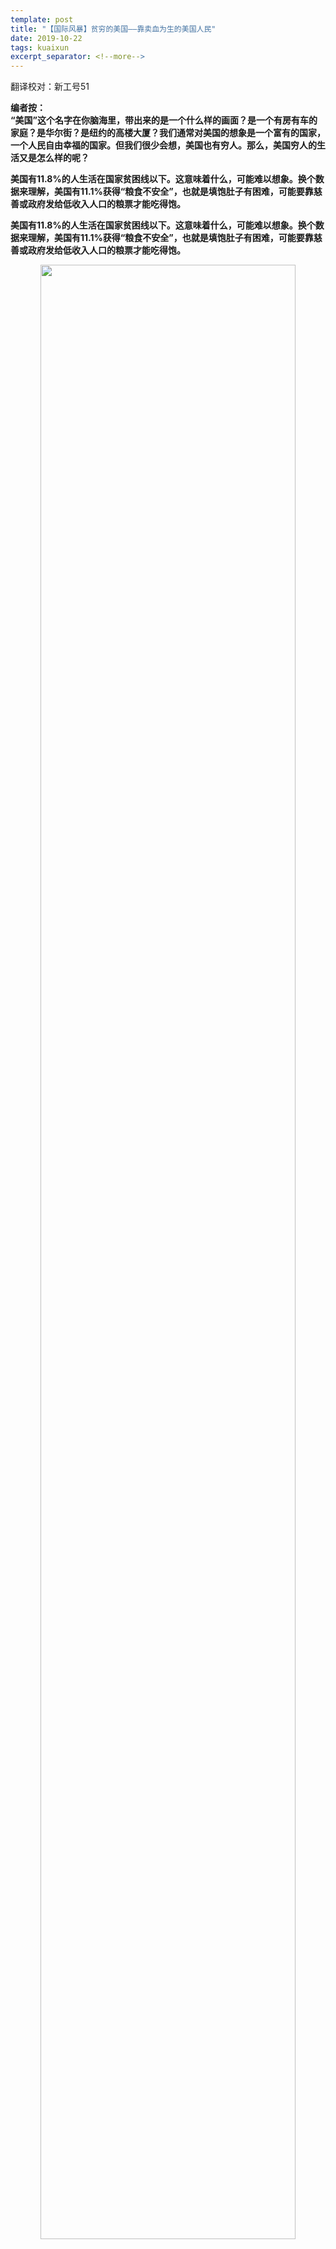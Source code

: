 ```yaml
---
template: post
title: "【国际风暴】贫穷的美国——靠卖血为生的美国人民"
date: 2019-10-22
tags: kuaixun
excerpt_separator: <!--more-->
---
```


翻译校对：新工号51

**编者按：  
“美国”这个名字在你脑海里，带出来的是一个什么样的画面？是一个有房有车的家庭？是华尔街？是纽约的高楼大厦？我们通常对美国的想象是一个富有的国家，一个人民自由幸福的国家。但我们很少会想，美国也有穷人。那么，美国穷人的生活又是怎么样的呢？**

**美国有11.8%的人生活在国家贫困线以下。这意味着什么，可能难以想象。换个数据来理解，美国有11.1%获得“粮食不安全”，也就是填饱肚子有困难，可能要靠慈善或政府发给低收入人口的粮票才能吃得饱。**

**美国有11.8%的人生活在国家贫困线以下。这意味着什么，可能难以想象。换个数据来理解，美国有11.1%获得“粮食不安全”，也就是填饱肚子有困难，可能要靠慈善或政府发给低收入人口的粮票才能吃得饱。**

<div style="text-align:center"><img src="/images/102201.jpg" width="90%"><br></div><br>

<h3>城市的贫困：政府公屋、流浪者与帐篷城</h3>

美国的城市有一个奇怪的现象：在汽车变得普遍之后，富人开始往外移，城市中心成为了穷人的生活区。在中国，城市中心一般是一个富有的地方，周围都是天价房，但美国直到最近就恰恰相反。有钱人都生活在安静、环境漂亮的郊区，穷人集中在市中心。近年，据说因为这一代年轻人更喜欢城市生活的便捷，市中心开始重新成为一个富有的地方了，而穷人被赶出来，走往郊区。¹

<div style="text-align:center"><img src="/images/102202.jpg" width="90%"><br>“美国梦”的富人郊区 </div><br>
<div style="text-align:center"><img src="/images/102203.png" width="90%"><br>曾经富有的郊区开始出现越来越多贫困人口</div><br>
<div style="text-align:center"><img src="/images/102204.png" width="90%"><br>城市中心的贫困区</div><br>

有一些地方是政府规划出来给穷人住的——政府公屋，俗称“项目”（the projects）。政府公屋的条件有好有坏，但他们有一种脏乱差和危险的普遍形象。美国最早的政府公屋项目建于1935年，经济大萧条之中。很多早期的政府公屋源于清理贫民窟的城市工程，政府把贫民窟的居民移进政府公屋。美国如今有120万个家庭生活于政府公屋。²

<div style="text-align:center"><img src="/images/102205.png" width="90%"><br>芝加哥的Cabrini Green政府公屋项目，由于附近工厂早在50年代开始关门，贫困率上升，此政府公屋项目成为了一个因高犯罪率和暴力事件出了名的地方</div><br>

但美国仍然有贫民窟。如今，美国很多无家可归的贫困人口会选择抱团取暖，生活在帐篷城里。美国最大的帐篷城就位于圣荷西市，富得流油的硅谷的南边。这里被戏称“丛林”，生活着大约300名无家可归的人。

他们其中有曾经在许多硅谷的工地上工作过的一名失业老木工——虽然他当年的工资高达35美元一个小时，网络泡沫破灭之后，他多年找工作困难，最终流落街头；也有开过自己的IT行业咨询公司的破产创业者和他当护工的妻子——虽然他们有一定收入，但都付不起这个硅谷附近地区的昂贵租金。圣荷西有7000多名流浪者，大部分生活在此城市的247个帐篷城里。³

<div style="text-align:center"><img src="/images/102206.png" width="90%"><br>圣荷西市的“丛林”帐篷城 | 照片来源：theatlantic.com</div><br>

据统计，美国2018年平均每晚有超过55万人无家可归。⁴

<div style="text-align:center"><img src="/images/102207.png" width="90%"><br>帐篷城 | 照片来源：abbynews.com</div><br>

然而可能很多人也没有想到，美国也有穷人需要通过卖血赚钱补贴生活。

*杰奎琳·沃森需要钱。她正在监狱服无期徒刑的儿子早上给她打了电话，要她在他的电话帐户中存入一笔钱。她没有钱，但她有一样她可以快速出售且合法的东西——血。*

*于是在11月一个星期一的清晨，她坐了40分钟的公交车来到达费城北部的一个献血中心。*

*沃森今年四十六岁，她每次来都是为了钱，或者说，为了她的儿子。每次献血时她能拿到大约30美元。*

*献血业务在美国蓬勃发展，像这样的收集中心的数量自2005年以来增加了一倍以上，自2000年以来全球销售额大约翻了两番，到2017年超过了210亿美元。许多发达国家已经禁止卖血，美国不在其中。2016年，血液制品占美国全部出口的1.9％，超过了大豆，也超过了计算机。*

*血浆——这种在我们体内运输红细胞，白细胞以及蛋白质的黄金液体——有时候是一种仙药。它可以用来为患有血友病，免疫疾病，烧伤和其他痛苦状况的人做救命药，而且实验室造不出来。*

*根据市场调研报告，这些药物的市场“预计到2023年将蓬勃发展”。但是，所有这些增长都有一个问题：该行业靠的是穷人的血。*

*伦理学家，社会学家，企业高管甚至那些献血的人自己也越来越多的在问：这个行业是在利用和剥削穷人吗？还是说造福于他们，为几乎没有赚钱途径的人们提供急需的收入？我们应该鼓励人们如此频繁地出售自己的血，还是让它更难？*

*一个健康的人每周可以捐献血浆两次，一年最多可以捐献104次。血浆行业的人表示，大多数人不经常捐赠，而且捐血浆健康风险最小，遭到了其他研究人员的反对。*

*一项2010年的研究发现，出售血浆的有偿献血者血液中的蛋白质较少，一些专家说，这可能使他们面临感染和肝肾疾病的风险。短期来看，献血会出现疲劳，刺痛感，贫血等症状。*

*尽管如此，许多人对献血的机会表示感谢。卢克·谢弗和凯瑟琳·爱丁在他们的书《每天2美元》中指出，从中获得的钱可能是生活在极端贫困家庭的唯一现金收入。*

*去年十一月，费城北部献血中心的许多人证实，他们在那里得到的钱是他们唯一的收入。他们用这些钱支付食品，租金和交通支出。有些人，例如凯文·海威，是资深血浆销售商。他估计自己在过去三年中，每年售出血浆100次以上。*

*罗伯特·詹金斯说当他住在无家可归者收容所时就听说该中心了。那里的居民推荐它为快速赚钱的好地方。他计划把拿到的钱花在吃饭上，从停车场对面的麦当劳开始。詹金斯这些第一次捐赠的人的报酬最高，约为50美元；五次捐赠后，收入是根据体重，加上奖金。*

*加州大学洛杉矶分校医学院的临床教授罗杰·科巴亚西表示，捐赠血浆者获得约30美元，捐献的血浆却将产生价值约300美元的免疫球蛋白。*

*一名捐血者在谈到运营血浆的公司时说：“我知道他们能从中获得很多钱。”“我觉得他们应该支付更多，虽然只是我的意见。”*
 
<h3>农村的贫困：房车与农工</h3>

到了美国农村，贫困又长另一个样子。部分选择生活在农村地区的穷人，买不起房子，就买房车。可以随便流动的房车即代表着美国人对自由的热爱，自从30年代经济大萧条，无家可归的人民开始住房车，也代表着贫困。但房车的住户们通常不是流动的，而是长期把房车停在一些房车园里，那里用水用电，交租给房车园老板。这些地方就成为较稳定的房车社区。⁵

<div style="text-align:center"><img src="/images/102208.png" width="90%"><br></div><br>
<div style="text-align:center"><img src="/images/102209.png" width="90%"><br>  40年代（上）和现代（下）的房车园城</div><br>

其实也有富人的房车村，和代表着自由的豪华房车生活，但房车最主要还是一种省钱的穷人生活方式。

然后还有一种农村贫困，属于美国的农工。他们通常（60%）为无证件，偷渡过境的非法移民——为了逃离自己的国家的贫困，冒着生命危险来到了美国打工。如果加上合法的移民，移民就构成了农工群体的80%。

美国农工的生活非常辛苦，尤其是非法移民因为缺乏法律保护，工资通常不到美国最低工资的三分之一。很多农工会随着季节流动，哪里需要劳动力，哪里到摘果子等高劳动需求的季节就往哪里流动。农工通常生活在房车或简单的铁皮屋里，准备着随时换到下一个农场去工作。⁶

<div style="text-align:center"><img src="/images/102210.png" width="90%"><br> 美国农工 | 图片来源：humantraffickinghotline.org</div><br>
<div style="text-align:center"><img src="/images/102211.png" width="90%"><br>美国农工 | 图片来源：slaw.me</div><br>

而无论是美国的房车社区还是政府公屋里，美国的贫困通常是一种被发达社会抛弃的绝望贫困，这样的贫困比发展中国家的贫困更黑暗，而毒品成为了一种逃离生活痛苦的迷魂药。

*一对新婚夫妇杰森•罗奇和杰西卡•坎特雷尔正驾着车，沿着33号州际公路驶往他们在俄亥俄州兰开斯特的家，他们的三个小孩坐在后座。这时他们注意到一辆警车在他们身后闪烁着警灯。车上的尿布袋里放着这对夫妇在哥伦布买的一个5盎司的海洛因球，警察看得清清楚楚。*

*37岁的杰森有两项重罪记录：信用卡盗窃和攻击他人。25岁的杰西卡，因贩卖海洛因服过刑。在他们被捕后，杰森坐在警车后座开始哭，他向警官恳求：“我要照顾我的家人！我他妈的在生活中努力挣扎，像其他人一样！”警官没有向贾森表示同情。在以后兰开斯特的法庭上，法官会这样斥责杰森：“你就是社会的蛀虫，真令人作呕。”*

*兰开斯特曾是阿巴拉契亚山脉西部山上一度繁荣的小镇。如今，这里的公民们对这里泛滥的吸毒成瘾和贫困加剧感到厌恶和羞耻。但兰开斯特的衰落并不是个人“堕落”的结果，如不使用节育措施、高中辍学以及吸毒成瘾。相反，正是华尔街对经济的放松管制重创了美国各地小城镇的工人阶级社区。*

*1947年，《福布斯》杂志为俄亥俄州的兰开斯特写了一篇特别报道，称这个小镇是“美国自由企业制度的缩影和顶点”。在其鼎盛时期，位于“天然玻璃之海”的兰开斯特是世界上最大的玻璃器皿制造商——安丘•霍金玻璃制造公司的所在地。*

*几十年来，中西部的年轻夫妇成群结队地来到兰开斯特从事高薪的工业工作，这些工作只需要高中文凭即可。“在兰开斯特住上几天，甚至几个小时，总会碰上有人告诉你，为什么兰开斯特是个特别的小镇，为什么住在那儿和出生在美国一样幸运。”20世纪80年代，兰开斯特继续蓬勃发展，平均每天生产60万件玻璃器皿。*

*但是如今，“到处都是电子烟商店、纹身工作室、床垫店、汽车租赁公司、达乐公司还有家庭美元店（译者注：两家廉价连锁零售店）。”俄亥俄州南部的兰开斯特得了“海洛因天堂”的臭名。60%的孕妇在产前检查中检测出可卡因、鸦片、冰毒和阿普唑仑，然而有一位提议建立戒毒中心的妇女却面临死亡威胁。*

*兰开斯特80%有不到五岁的孩子的单身母亲们都在贫困线以下。兰开斯特市学区一半的学生有资格享受免费或优惠的午餐，尽管许多人并不乐于接受。一名26岁的第四代工厂工人布莱恩•戈塞特和许多同时应付两三个工作的工人们都说：“我穷得像狗屎一样。”*

*几十年来，在美国工会衰退的背景下，兰开斯特这个最大的公司自1960年代达到顶峰以来，已经减少了80%的岗位。如今它只能为兰开斯特的3万9千居民提供不到1200个工作。*

*兰开斯特的衰退始于上世纪70年代末，当时安丘•霍金玻璃制造公司的领导层开始将股票价值置于生产率之上。1978年，安丘•霍金玻璃制造公司上市。公司高管的职位首次由不生活在兰开斯特的人担任，这些高管开始更照顾自己和股东们的利益。*

*一系列由华尔街经营的公司和私募股权公司通过解雇数百名工人来增加利润并降低成本。他们削减了剩余雇员的工资和退休金、医疗保险福利和假期，但同时又给他们自己支付了数百万美元的工资。*

*在2011年至2012年间，安丘•霍金玻璃制造公司向私募股权公司Monomoy Capital Partners支付了5400万美元的股息和咨询费，向法庭申请破产。2012年，仅CEO约翰•谢帕德就获得了2281966美元。*

*安丘•霍金玻璃制造公司的企业管理层经常威胁要完全关闭业务，在其他地方寻找廉价劳动力，从而迫使工会领导人同意降低工资和减少工资。这是铁锈地带从前的工会势力非常熟悉的最后通牒。*

*2008年，公司开始用用大巴车把墨西哥工人送到兰开斯特，并把他们安排在公路汽车旅馆，以规避工会的工资。1985年，工会雇员平均每小时挣9.33美元，2016年，加上健康津贴和退休金每小时能挣16美元。而2015年，新员工每小时只能挣12美元。许多购买医疗保险的人在缴纳工会费后每年拿回家的钱不到1万美元，所以大多数人就是不买保险。*

*正如较为坦率的经理萨姆索罗门（Sam Soloman）所描述的，公司的商业模式：“不是生产产品，而是赚钱，99%的人不明白这点。”*

<div style="text-align:center"><img src="/images/102212.jpg" width="90%"><br></div><br>

发达的社会里，也有如此深痛的贫困。但资本家只想让我们看到他的豪华靓丽，不想让我们看到他所制造的苦难。无论是在中国还是在美国，有多少人再努力也没有机会，也困在贫困生活中？

***相关文章链接：***  
>1、https://www.citylab.com/equity/2019/04/gentrified-cities-neighborhood-change-displacement-poverty-data/586840/  
>2、https://www.hud.gov/program_offices/public_indian_housing/programs/ph  
>3、https://www.theatlantic.com/politics/archive/2014/11/how-silicon-valley-created-americas-largest-homeless-camp/431739/  
>4、https://endhomelessness.org/homelessness-in-america/homelessness-statistics/state-of-homelessness-report/  
>5、https://www.bbc.com/news/magazine-24135022   
>6、http://nfwm.org/resources/farm-workers-immigration/  , https://civileats.com/2011/12/01/exposing-the-shame-a-critical-look-at-farm-worker-housing/
